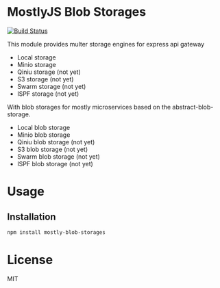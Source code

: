 MostlyJS Blob Storages
======================

[![Build Status](https://travis-ci.org/mostlyjs/mostly-blob-storages.svg)](https://travis-ci.org/mostlyjs/mostly-blob-storages)

This module provides multer storage engines for express api gateway

* Local storage
* Minio storage
* Qiniu storage (not yet)
* S3 storage (not yet)
* Swarm storage (not yet)
* ISPF storage (not yet)

With blob storages for mostly microservices based on the abstract-blob-storage.

* Local blob storage
* Minio blob storage
* Qiniu blob storage (not yet)
* S3 blob storage (not yet)
* Swarm blob storage (not yet)
* ISPF blob storage (not yet)

# Usage

## Installation

```bash
npm install mostly-blob-storages
```

# License

MIT